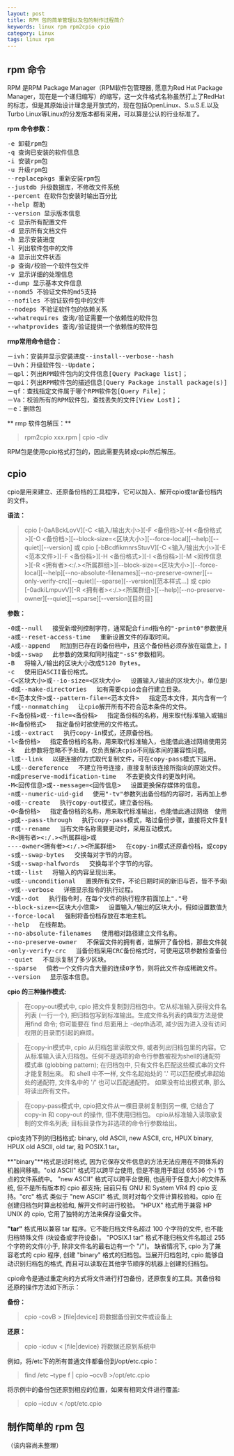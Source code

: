 ```yaml
---
layout: post
title: RPM 包的简单管理以及包的制作过程简介
keywords: linux rpm rpm2cpio cpio
category: Linux
tags: linux rpm
---
```


## rpm 命令
RPM 是RPM Package Manager（RPM软件包管理器, 愿意为Red Hat Package Manager，现在是一个递归缩写）的缩写，这一文件格式名称虽然打上了RedHat的标志，但是其原始设计理念是开放式的，现在包括OpenLinux、S.u.S.E.以及Turbo Linux等Linux的分发版本都有采用，可以算是公认的行业标准了。

**rpm 命令参数：**
<div class="hblock"><pre>
-e 卸载rpm包
-q 查询已安装的软件信息
-i 安装rpm包
-u 升级rpm包
--replacepkgs 重新安装rpm包
--justdb 升级数据库，不修改文件系统
--percent 在软件包安装时输出百分比
--help 帮助
--version 显示版本信息
-c 显示所有配置文件
-d 显示所有文档文件
-h 显示安装进度
-l 列出软件包中的文件
-a 显示出文件状态
-p 查询/校验一个软件包文件
-v 显示详细的处理信息
--dump 显示基本文件信息
--nomd5 不验证文件的md5支持
--nofiles 不验证软件包中的文件
--nodeps 不验证软件包的依赖关系
--whatrequires 查询/验证需要一个依赖性的软件包
--whatprovides 查询/验证提供一个依赖性的软件包
</pre></div>

**rmp常用命令组合：**
<div class="hblock"><pre>
－ivh：安装并显示安装进度--install--verbose--hash
－Uvh：升级软件包--Update；
－qpl：列出RPM软件包内的文件信息[Query Package list]；
－qpi：列出RPM软件包的描述信息[Query Package install package(s)]；
－qf：查找指定文件属于哪个RPM软件包[Query File]；
－Va：校验所有的RPM软件包，查找丢失的文件[View Lost]；
－e：删除包
</pre></div>

** rmp 软件包解压：**

> rpm2cpio xxx.rpm | cpio -div

RPM包是使用cpio格式打包的，因此需要先转成cpio然后解压。

## cpio
cpio是用来建立、还原备份档的工具程序，它可以加入、解开cpio或tar备份档内的文件。

**语法：**

> cpio [-0aABckLovV][-C <输入/输出大小>][-F <备份档>][-H <备份格式>][-O <备份档>][--block-size=<区块大小>][--force-local][--help][--quiet][--version] 或 cpio [-bBcdfikmnrsStuvV][-C <输入/输出大小>][-E <范本文件>][-F <备份档>][-H <备份格式>][-I <备份档>][-M <回传信息>][-R <拥有者><:/.><所属群组>][--block-size=<区块大小>][--force-local][--help][--no-absolute-filenames][--no-preserve-owner][--only-verify-crc][--quiet][--sparse][--version][范本样式...] 或 cpio [-0adkiLmpuvV][-R <拥有者><:/.><所属群组>][--help][--no-preserve-owner][--quiet][--sparse][--version][目的目]

**参数：**

<div class="hblock"><pre>
-0或--null 　接受新增列控制字符，通常配合find指令的"-print0"参数使用。
-a或--reset-access-time 　重新设置文件的存取时间。
-A或--append 　附加到已存在的备份档中，且这个备份档必须存放在磁盘上，而不能放置于磁带机里。
-b或--swap 　此参数的效果和同时指定"-sS"参数相同。
-B 　将输入/输出的区块大小改成5120 Bytes。
-c 　使用旧ASCII备份格式。
-C<区块大小>或--io-size=<区块大小> 　设置输入/输出的区块大小，单位是Byte。
-d或--make-directories 　如有需要cpio会自行建立目录。
-E<范本文件>或--pattern-file=<范本文件> 　指定范本文件，其内含有一个或多个范本样式，让cpio解开符合范本条件的文件，格式为每列一个范本样式。
-f或--nonmatching 　让cpio解开所有不符合范本条件的文件。
-F<备份档>或--file=<备份档> 　指定备份档的名称，用来取代标准输入或输出，也能借此通过网络使用另一台主机的保存设备存取备份档。
-H<备份格式> 　指定备份时欲使用的文件格式。
-i或--extract 　执行copy-in模式，还原备份档。
-l<备份档> 　指定备份档的名称，用来取代标准输入，也能借此通过网络使用另一台主机的保存设备读取备份档。
-k 　此参数将忽略不予处理，仅负责解决cpio不同版本间的兼容性问题。
-l或--link 　以硬连接的方式取代复制文件，可在copy-pass模式下运用。
-L或--dereference 　不建立符号连接，直接复制该连接所指向的原始文件。
-m或preserve-modification-time 　不去更换文件的更改时间。
-M<回传信息>或--message=<回传信息> 　设置更换保存媒体的信息。
-n或--numeric-uid-gid 　使用"-tv"参数列出备份档的内容时，若再加上参数"-n"，则会以用户识别码和群组识别码替代拥有者和群组名称列出文件清单。
-o或--create 　执行copy-out模式，建立备份档。
-O<备份档> 　指定备份档的名称，用来取代标准输出，也能借此通过网络　使用另一台主机的保存设备存放备份档。
-p或--pass-through 　执行copy-pass模式，略过备份步骤，直接将文件复制到目的目录。
-r或--rename 　当有文件名称需要更动时，采用互动模式。
-R<拥有者><:/.><所属群组>或
----owner<拥有者><:/.><所属群组> 　在copy-in模式还原备份档，或copy-pass模式复制文件时，可指定这些备份，复制的文件的拥有者与所属群组。
-s或--swap-bytes 　交换每对字节的内容。
-S或--swap-halfwords 　交换每半个字节的内容。
-t或--list 　将输入的内容呈现出来。
-u或--unconditional 　置换所有文件，不论日期时间的新旧与否，皆不予询问而直接覆盖。
-v或--verbose 　详细显示指令的执行过程。
-V或--dot 　执行指令时，在每个文件的执行程序前面加上"."号
--block-size=<区块大小倍乘> 　设置输入/输出的区块大小，假如设置数值为5，则区块大小为2500KB，若设置成10，则区块大小为5120KB，依次类推。
--force-local 　强制将备份档存放在本地主机。
--help 　在线帮助。
--no-absolute-filenames 　使用相对路径建立文件名称。
--no-preserve-owner 　不保留文件的拥有者，谁解开了备份档，那些文件就归谁所有。
-only-verify-crc 　当备份档采用CRC备份格式时，可使用这项参数检查备份档内的每个文件是否正确无误。
--quiet 　不显示复制了多少区块。
--sparse 　倘若一个文件内含大量的连续0字节，则将此文件存成稀疏文件。
--version 　显示版本信息。
</pre></div>

**cpio 的三种操作模式:**

> 在copy-out模式中, cpio 把文件复制到归档包中。它从标准输入获得文件名列表 (一行一个), 把归档包写到标准输出。生成文件名列表的典型方法是使用find 命令; 你可能要在 find 后面用上 -depth选项, 减少因为进入没有访问权限的目录而引起的麻烦。

> 在copy-in模式中, cpio 从归档包里读取文件, 或者列出归档包里的内容。它从标准输入读入归档包。任何不是选项的命令行参数被视为shell的通配符模式串 (globbing pattern); 在归档包中, 只有文件名匹配这些模式串的文件才能复制出来。 和 shell 中不一样, 文件名起始处的 '.' 可以匹配模式串起始处的通配符, 文件名中的 '/' 也可以匹配通配符。 如果没有给出模式串, 那么将读出所有文件。

> 在copy-pass模式中, cpio把文件从一棵目录树复制到另一棵, 它结合了 copy-in 和 copy-out 的操作, 但不使用归档包。 cpio从标准输入读取欲复制的文件名列表; 目标目录作为非选项的命令行参数给出。

cpio支持下列的归档格式: binary, old ASCII, new ASCII, crc, HPUX binary, HPUX old ASCII, old tar, 和 POSIX.1 tar。

**"binary"**格式是过时格式, 因为它保存文件信息的方法无法应用在不同体系的机器间移植。"old ASCII" 格式可以跨平台使用, 但是不能用于超过 65536 个 i 节点的文件系统中。 "new ASCII" 格式可以跨平台使用, 也适用于任意大小的文件系统, 但不是所有版本的 cpio 都支持; 目前只有 GNU 和 System VR4 的 cpio 支持。"crc" 格式 类似于 "new ASCII" 格式, 同时对每个文件计算校验和。cpio 在创建归档包时算出校验和, 解开文件时进行校验。 "HPUX" 格式用于兼容 HP UNIX 的 cpio, 它用了独特的方法来保存设备文件。

**"tar"** 格式用以兼容 tar 程序。它不能归档文件名超过 100 个字符的文件, 也不能归档特殊文件 (块设备或字符设备)。 "POSIX.1 tar" 格式不能归档文件名超过 255 个字符的文件(小于, 除非文件名的最右边有一个 "/")。
缺省情况下, cpio 为了兼容老式的 cpio 程序, 创建 "binary" 格式的归档包。当展开归档包时, cpio 能够自动识别归档包的格式, 而且可以读取在其他字节顺序的机器上创建的归档包。

cpio命令是通过重定向的方式将文件进行打包备份，还原恢复的工具。其备份和还原的操作方法如下所示：

**备份：**
> cpio -covB > [file|device] 将数据备份到文件或设备上

**还原：**

> cpio -icduv < [file|device} 将数据还原到系统中

例如，将/etc下的所有普通文件都备份到/opt/etc.cpio：

> find /etc –type f | cpio –ocvB >/opt/etc.cpio

将示例中的备份包还原到相应的位置，如果有相同文件进行覆盖:

> cpio –icduv < /opt/etc.cpio

## 制作简单的 rpm 包
（该内容尚未整理）
